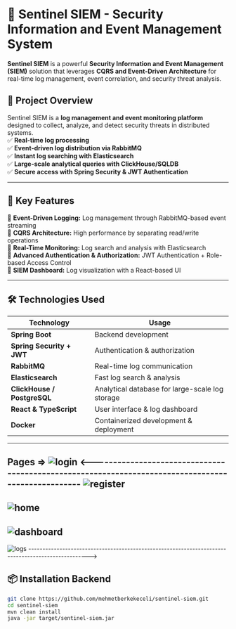 # 🚀 Sentinel SIEM - Security Information and Event Management System

**Sentinel SIEM** is a powerful **Security Information and Event Management (SIEM)** solution that leverages **CQRS and Event-Driven Architecture** for real-time log management, event correlation, and security threat analysis.

## 📖 Project Overview

Sentinel SIEM is a **log management and event monitoring platform** designed to collect, analyze, and detect security threats in distributed systems.  
✅ **Real-time log processing**  
✅ **Event-driven log distribution via RabbitMQ**  
✅ **Instant log searching with Elasticsearch**  
✅ **Large-scale analytical queries with ClickHouse/SQLDB**  
✅ **Secure access with Spring Security & JWT Authentication**

---

## 🚀 Key Features

🔹 **Event-Driven Logging:** Log management through RabbitMQ-based event streaming  
🔹 **CQRS Architecture:** High performance by separating read/write operations  
🔹 **Real-Time Monitoring:** Log search and analysis with Elasticsearch  
🔹 **Advanced Authentication & Authorization:** JWT Authentication + Role-based Access Control  
🔹 **SIEM Dashboard:** Log visualization with a React-based UI  

---

## 🛠️ Technologies Used

| Technology               | Usage                          |
|--------------------------|--------------------------------|
| **Spring Boot**          | Backend development            |
| **Spring Security + JWT** | Authentication & authorization |
| **RabbitMQ**             | Real-time log communication    |
| **Elasticsearch**        | Fast log search & analysis    |
| **ClickHouse / PostgreSQL** | Analytical database for large-scale log storage |
| **React & TypeScript**   | User interface & log dashboard |
| **Docker**               | Containerized development & deployment |

---


Pages => 
![login](https://github.com/user-attachments/assets/a8c57f34-5265-4e50-a36a-eb50cbd8ad74)
<---------------------------------------------------------------------------------------------------
![register](https://github.com/user-attachments/assets/0262709b-232c-4b05-8ea3-e36706b51f4c)
---------------------------------------------------------------------------------------------------
![home](https://github.com/user-attachments/assets/e3607e71-b0b1-4a78-adac-e815daa18c3e)
---------------------------------------------------------------------------------------------------
![dashboard](https://github.com/user-attachments/assets/f2e9103f-93f9-491c-9075-258395cdd279)
---------------------------------------------------------------------------------------------------
![logs](https://github.com/user-attachments/assets/47d39815-62a3-4b16-977b-adcdcd49805a)
--------------------------------------------------------------------------------------------------->


## 📦 Installation Backend

```sh
git clone https://github.com/mehmetberkekeceli/sentinel-siem.git
cd sentinel-siem
mvn clean install
java -jar target/sentinel-siem.jar
